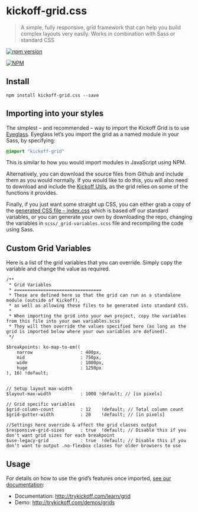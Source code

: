 # kickoff-grid.css
> A simple, fully responsive, grid framework that can help you build complex layouts very easily.
> Works in combination with Sass or standard CSS


[![npm version](https://badge.fury.io/js/kickoff-grid.css.svg)](https://badge.fury.io/js/kickoff-grid.css)

[![NPM](https://nodei.co/npm/kickoff-grid.css.png)](https://nodei.co/npm/kickoff-grid.css/)

## Install

```
npm install kickoff-grid.css --save
```

## Importing into your styles

The simplest – and recommended – way to import the Kickoff Grid is to use [Eyeglass](https://github.com/sass-eyeglass/eyeglass).  Eyeglass let’s you import the grid as a named module in your Sass, by specifying:

```scss
@import "kickoff-grid"
```

This is similar to how you would import modules in JavaScript using NPM.

Alternatively, you can download the source files from Github and include them as you would normally.  If you would like to do this, you will also need to download and include the [Kickoff Utils](https://github.com/TryKickoff/kickoff-utils.scss), as the grid relies on some of the functions it provides.

Finally, if you just want some straight up CSS, you can either grab a copy of the [generated CSS file – index.css](https://github.com/TryKickoff/kickoff-grid.css/blob/master/index.css) which is based off our standard variables, or you can generate your own by downloading the repo, changing the variables in `scss/_grid-variables.scss` file and recompiling the code using Sass.

## Custom Grid Variables

Here is a list of the grid variables that you can override.  Simply copy the variable and change the value as required.

```
/**
 * Grid Variables
 * =================================
 * These are defined here so that the grid can run as a standalone module (outside of Kickoff),
 * as well as allowing these files to be generated into standard CSS.
 *
 * When importing the grid into your own project, copy the variables from this file into your own variables.scss
 * They will then override the values specified here (as long as the grid is imported below where your own variables are defined).
 */

$breakpoints: ko-map-to-em((
    narrow                  : 400px,
    mid                     : 750px,
    wide                    : 1000px,
    huge                    : 1250px
), 16) !default;


// Setup layout max-width
$layout-max-width           : 1000 !default; // [in pixels]

// Grid specific variables
$grid-column-count          : 12    !default; // Total column count
$grid-gutter-width          : 20    !default; // [in pixels]

//Settings here override & affect the grid classes output
$responsive-grid-sizes      : true  !default; // Disable this if you don't want grid sizes for each breakpoint
$use-legacy-grid            : true  !default; // Disable this if you don’t want to output .no-flexbox classes for older browsers to use
```


## Usage

For details on how to use the grid’s features once imported, [see our documentation](http://trykickoff.com/learn/grid):

* Documentation:  http://trykickoff.com/learn/grid
* Demo: http://trykickoff.com/demos/grids

